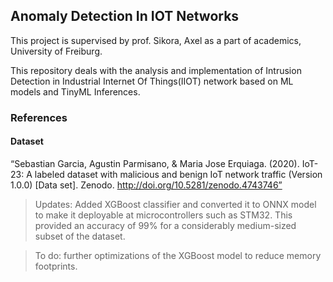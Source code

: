 ## Anomaly Detection In IOT Networks

This project is supervised by prof. Sikora, Axel as a part of academics, University of Freiburg.

This repository deals with the analysis and implementation of Intrusion Detection in Industrial Internet Of Things(IIOT) network based on ML models and TinyML Inferences.

### References

#### Dataset

“Sebastian Garcia, Agustin Parmisano, & Maria Jose Erquiaga. (2020). IoT-23: A labeled dataset with malicious and benign IoT network traffic (Version 1.0.0) [Data set]. Zenodo. http://doi.org/10.5281/zenodo.4743746”

> Updates:
Added XGBoost classifier and converted it to ONNX model to make it deployable at microcontrollers such as STM32.
This provided an accuracy of 99% for a considerably medium-sized subset of the dataset.

> To do:
further optimizations of the XGBoost model to reduce memory footprints.

